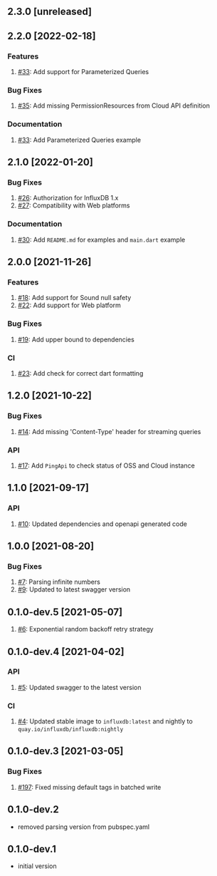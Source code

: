 ## 2.3.0 [unreleased]

## 2.2.0 [2022-02-18]

### Features
1. [#33](https://github.com/influxdata/influxdb-client-dart/pull/33): Add support for Parameterized Queries

### Bug Fixes
1. [#35](https://github.com/influxdata/influxdb-client-dart/pull/35): Add missing PermissionResources from Cloud API definition

### Documentation
1. [#33](https://github.com/influxdata/influxdb-client-dart/pull/33): Add Parameterized Queries example


## 2.1.0 [2022-01-20]

### Bug Fixes
1. [#26](https://github.com/influxdata/influxdb-client-dart/pull/26): Authorization for InfluxDB 1.x
1. [#27](https://github.com/influxdata/influxdb-client-dart/pull/27): Compatibility with Web platforms

### Documentation
1. [#30](https://github.com/influxdata/influxdb-client-dart/pull/30): Add `README.md` for examples and `main.dart` example

## 2.0.0 [2021-11-26]

### Features
1. [#18](https://github.com/influxdata/influxdb-client-dart/pull/18): Add support for Sound null safety
1. [#22](https://github.com/influxdata/influxdb-client-dart/pull/22): Add support for Web platform

### Bug Fixes
1. [#19](https://github.com/influxdata/influxdb-client-dart/pull/19): Add upper bound to dependencies

### CI
1. [#23](https://github.com/influxdata/influxdb-client-dart/pull/23): Add check for correct dart formatting 

## 1.2.0 [2021-10-22]

### Bug Fixes
1. [#14](https://github.com/influxdata/influxdb-client-dart/pull/14): Add missing 'Content-Type' header for streaming queries 

### API
1. [#17](https://github.com/influxdata/influxdb-client-dart/pull/17): Add `PingApi` to check status of OSS and Cloud instance

## 1.1.0 [2021-09-17]

### API
1. [#10](https://github.com/influxdata/influxdb-client-dart/pull/10): Updated dependencies and openapi generated code 

## 1.0.0 [2021-08-20]

### Bug Fixes
1. [#7](https://github.com/influxdata/influxdb-client-dart/pull/7): Parsing infinite numbers
1. [#9](https://github.com/influxdata/influxdb-client-dart/pull/8): Updated to latest swagger version

## 0.1.0-dev.5 [2021-05-07]
1. [#6](https://github.com/influxdata/influxdb-client-dart/pull/6): Exponential random backoff retry strategy

## 0.1.0-dev.4 [2021-04-02]

### API
1. [#5](https://github.com/influxdata/influxdb-client-dart/pull/5): Updated swagger to the latest version
 
### CI
1. [#4](https://github.com/influxdata/influxdb-client-dart/pull/4): Updated stable image to `influxdb:latest` and nightly to `quay.io/influxdb/influxdb:nightly`

## 0.1.0-dev.3 [2021-03-05]

### Bug Fixes
1. [#197](https://github.com/influxdata/influxdb-client-dart/pull/3): Fixed missing default tags in batched write

## 0.1.0-dev.2

* removed parsing version from pubspec.yaml

## 0.1.0-dev.1

* initial version
